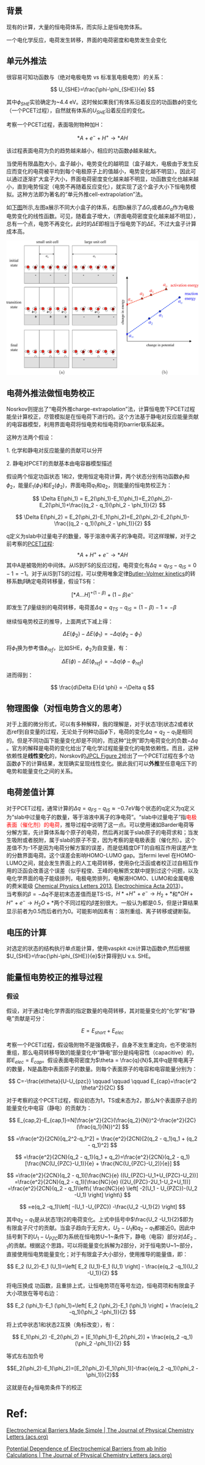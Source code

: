 ## 背景

现有的计算，大量的恒电荷体系，而实际上是恒电势体系。

一个电化学反应，电荷发生转移，界面的电荷密度和电势发生会变化

## 单元外推法

很容易可知功函数与（绝对电极电势 vs 标准氢电极电势）的关系：

$$ U_{SHE}=\frac{\phi-\phi_{SHE}}{e}  $$

其中​​$\phi_{SHE}$​​实验确定为~4.4 eV。这时候如果我们有体系沿着反应的功函数​$\phi$​的变化（一个PCET过程），自然就有体系的​$U_{SHE}$​沿着反应的变化。

考察一个PCET过程<a id ='PCET'></a>，表面吸附物种加H：

$$ *A + e^- + H^+ \rightarrow *AH  $$

该过程表面电荷为负的趋势越来越小，相应的功函数​$\phi$​越来越大。

当使用有限晶胞大小，盒子越小，电势变化的越明显（盒子越大，电极由于发生反应而变化的电荷被平均到每个电极原子上的值越小，电势变化越不明显）。因此可以通过逐渐扩大盒子大小，界面电荷密度变化越来越不明显，功函数变化也越来越小，直到电势恒定（电势不再随着反应变化），就实现了这个盒子大小下恒电势模拟。这种方法即为著名的“单元外推cell-extrapolation”法。

如[下图](https://pubs.acs.org/cms/10.1021/acs.jpclett.5b01043/asset/images/medium/jz-2015-01043w_0003.gif)所示,左图a展示不同大小盒子的体系，右图b展示了​$\Delta G_r$​或者​$\Delta G_a$​作为电极电势变化的线性函数。可见，随着盒子增大，（界面电荷密度变化越来越不明显），总有一个点，电势不再变化，此时的​$\Delta E$​即相当于恒电势下的​$\Delta E$​。不过大盒子计算成本高。

![](image_1.eecabcaa.jpg)



## 电荷外推法做恒电势校正

Nosrkov则提出了“电荷外推charge\-extrapolation”法，计算恒电势下PCET过程能垒计算校正，尽管模拟是在恒电荷下进行的。这个方法基于静电对反应能量贡献的电容器模型，利用界面电荷将恒电势和恒电荷的barrier联系起来。

这种方法两个假设：

1\. 化学和静电对反应能量的贡献可以分开

2\. 静电对PCET的贡献基本由电容器模型描述



假设两个恒定功函状态 1和2，使用恒定电荷计算，两个状态分别有功函数$\phi_1$和$\phi_2$，能量$E_1(\phi_1)$和$E_2(\phi_2)$，界面电荷$q_1$和$q_2$，则能量的恒电势校正为：

$$ \Delta E(\phi_1) = E_2(\phi_1)-E_1(\phi_1)=E_2(\phi_2)-E_2(\phi_1)+\frac{(q_2 - q_1)(\phi_2 - \phi_1)}{2}  $$

$$ \Delta E(\phi_2) = E_2(\phi_2)-E_1(\phi_2)=E_2(\phi_2)-E_2(\phi_1)-\frac{(q_2 - q_1)(\phi_2 - \phi_1)}{2}  $$

q定义为slab中过量电子的数量，等于溶液中离子的净电荷。可这样理解，对于之前考察的[PCET过程](#PCET):
$$*A + H^+ + e^- \to *AH $$
其中A是​被吸附的中间体。从IS到FS的反应过程，电荷变化有$\Delta q = q_{FS}-q_{IS}=0-1=-1$。对于从IS到TS的过程，可以使用唯象定律[Butler–Volmer kinetics](https://pubs.rsc.org/en/content/articlelanding/1924/tf/tf9241900729)的转移系数$\beta$确定电荷转移量，假设TS有：

$$[*A \dots H]^{+(1-\beta)}+(1-\beta)e^-$$

即发生了$\beta$量级别的电荷转移，电荷差$\Delta q= q_{TS}-q_{IS} = (1-\beta)-1 = -\beta$

继续恒电势校正的推导，上面两式下减上得：

$$\Delta E(\phi_2) - \Delta E(\phi_1) = -\Delta q(\phi_2 -\phi_1)$$

将$\phi_1$换为参考值$\phi_{ref}$，比如SHE，$\phi_2$为自变量，有：

$$\Delta E(\phi) -\Delta E(\phi_{ref}) = -\Delta q(\phi - \phi_{ref})$$

进而得到：

$$ \frac{d\Delta E}{d \phi} = -\Delta q  $$

## 物理图像（对恒电势含义的思考）

对于上面的微分形式，可以有多种解释，我的理解是，对于状态1到状态2或者状态ref到自变量的过程，无论处于何种功函​​$\phi$​​下，电荷的变化​​$\Delta q=q_2 -q_1$​​是相同的。但是不同功函下能量变化却是不同的，而这种“比例”即为电荷变化的负数​​$-\Delta q$​​。官方的解释是电荷的变化给出了电化学过程能量变化的电势依赖性。而且，这种依赖性是**线性变化**的，Norskov的[JPCL Figure 2](https://pubs.acs.org/doi/10.1021/acs.jpclett.6b00382)给出了一个PCET过程在多个功函数​$\phi$​下的计算结果，发现确实呈现线性变化。据此我们可以**外推**至任意电压下的电势和能量变化之间的关系。

## 电荷差值计算
对于PCET过程，通常计算的​​$\Delta q=q_{FS}-q_{IS}\approx -0.7 eV$​​ 每个状态的q定义为q定义为“slab中过量电子的数量，等于溶液中离子的净电荷”。“slab中过量电子”指<font color=Red>电极表面（催化剂）的电荷</font>，推导过程中说明了这一点。可以使用诸如Barder电荷等分解方案，先计算体系每个原子的电荷，然后再对属于slab原子的电荷求和；当发生吸附或者脱附，属于slab的原子不变，因为考察的是电极表面（催化剂）。这个差值不为\-1不是因为电荷分解方案的误差，而是低精度DFT的自相互作用误差产生的分数界面电荷。这个误差会影响HOMO-LUMO gap。当fermi level 在HOMO-LUMO之间，就会发生界面上的人工电荷转移，使用杂化泛函或者校正过自相互作用的泛函会改善这个误差（似乎程俊、王峰的电解质文献中提到过这个问题，以及电化学界面的电子能级排列，电极电势排列，电解液HOMO、LUMO和金属电极的费米能级 [Chemical Physics Letters 2013](https://www.sciencedirect.com/science/article/pii/S0009261412013310), [Electrochimica Acta 2013](https://www.sciencedirect.com/science/article/pii/S001346861300741X)）。
<br>当考察的$\beta = -\Delta q$不是初末态差值而是TS-IS，$H*+H^+ + e^- \to H_2 + *$和$*OH+H^+ + e^- \to H_{2}O + *$两个不同过程的$\beta$差别很大。一般认为都是0.5，但是计算结果显示前者为0.5而后者约为0。可能影响因素有：溶剂重组、离子转移或键断裂。

## 电压的计算
对选定的状态的结构执行单点能计算，使用vaspkit `426`计算功函数$\Phi$,然后根据$U_{SHE}=\frac{\phi-\phi_{SHE}}{e}$计算得到U v.s. SHE。

## 能量恒电势校正的推导过程

### 假设

假设，对于通过电化学界面的指定数量的电荷转移，其对能量变化的“化学”和“静电”贡献是可分：

$$ E = E_{short}+ E_{elec}  $$

考察一个PCET过程，假设吸附物不是强偶极子，自身不发生重定向，也不使溶剂重组，那么电荷转移导致的能量变化中“静电”部分是纯电容性（capacitive）的，即​$E_{elec}=E_{cap}$​。假设表面电荷密度为$\theta = \frac{q}{N}$,其中q是带电离子的数量，N是晶胞中表面原子的数量。则每个表面原子的电容和电容能量分别为：

$$ C=-\frac{e\theta}{U-U_{pzc}}     \qquad \qquad \qquad   E_{cap}=\frac{e^2 \theta^2}{2C}  $$

对于考察的这个PCET过程，假设初态为1，TS或末态为2，那么N个表面原子总的能量变化中电容（静电）的贡献为：

$$ E_{cap,2}-E_{cap,1}=N[\frac{e^2}{2C}(\frac{q_2}{N})^2-\frac{e^2}{2C}(\frac{q_1}{N})^2] $$

$$ =\frac{e^2}{2CN}[q_2^2-q_1^2] = \frac{e^2}{2CN}[2(q_2 - q_1)q_1 + (q_2 - q_1)^2] $$

$$ =\frac{e^2}{2CN}(q_2 - q_1)(q_1 + q_2)=\frac{e^2}{2CN}(q_2 - q_1)[\frac{NC(U_{PZC}-U_1)}{e} + \frac{NC(U_{PZC}-U_2)}{e}]  $$

$$ =\frac{e^2}{2CN}(q_2 - q_1)[\frac{NC}{e} ((U_{PZC}-U_1+U_{PZC}-U_2))] =\frac{e^2}{2CN}(q_2 - q_1)[\frac{NC}{e} ((2U_{PZC}-2U_1-U_2+U_1))] =\frac{e^2}{2CN}(q_2 - q_1)\left\{ \frac{NC}{e} \left[ -2(U_1 - U_{PZC})-(U_2 -U_1) \right] \right\}  $$

$$ =e(q_2 -q_1)\left[ -(U_1 -U_{PZC}) -\frac{U_2 -U_1}{2}   \right] $$

其中$q_2 -q_1$是从状态1到2的电荷变化。上式中括号中$\frac{U_2 -U_1}{2}$即为有限盒子尺寸的贡献。当盒子趋向于无穷大，$U_2 -U_1$和$q_2 -q_1$都接近0。因此中括号剩下的$U_1 -U_{PZC}$即为系统在恒电势U~1~条件下，静电（电容）部分对$\Delta E_{2-1}$的贡献。根据这个思路，可以将能量变化拆解为2部分，对于恒电势U~1~部分，直接使用恒电势能量变化；对于有限盒子大小部分，使用推导的能量值，即：

$$ E_2 (U_2)-E_1 (U_1)=\left[ E_2 (U_1)-E_1 (U_1)  \right] - \frac{e(q_2 -q_1)(U_2 -U_1)}{2}  $$

将电压换成 功函数，且重排上式，让恒电势项在等号左边，恒电荷项和有限盒子大小项放在等号右边：

$$ E_2 (\phi_1)-E_1 (\phi_1)=\left[ E_2 (\phi_2)-E_1 (\phi_1)  \right] + \frac{e(q_2 -q_1)(\phi_2 -\phi_1)}{2}  $$

将上式中状态1和状态2互换（角标改变），有：

$$ E_1(\phi_2) -E_2(\phi_2) = [E_1(\phi_1)-E_2(\phi_2)] + \frac{e(q_2 -q_1)(\phi_2 -\phi_1)}{2}  $$

等式左右加负号

$$E_2(\phi_2)-E_1(\phi_2)=[E_2(\phi_2)-E_1(\phi_1)]-\frac{e(q_2 -q_1)(\phi_2 -\phi_1)}{2}$$

这就是在$\phi_2$恒电势条件下的校正

# Ref:

[Electrochemical Barriers Made Simple | The Journal of Physical Chemistry Letters (acs.org)](https://pubs.acs.org/doi/10.1021/acs.jpclett.5b01043)

[Potential Dependence of Electrochemical Barriers from ab Initio Calculations | The Journal of Physical Chemistry Letters (acs.org)](https://pubs.acs.org/doi/10.1021/acs.jpclett.6b00382)

